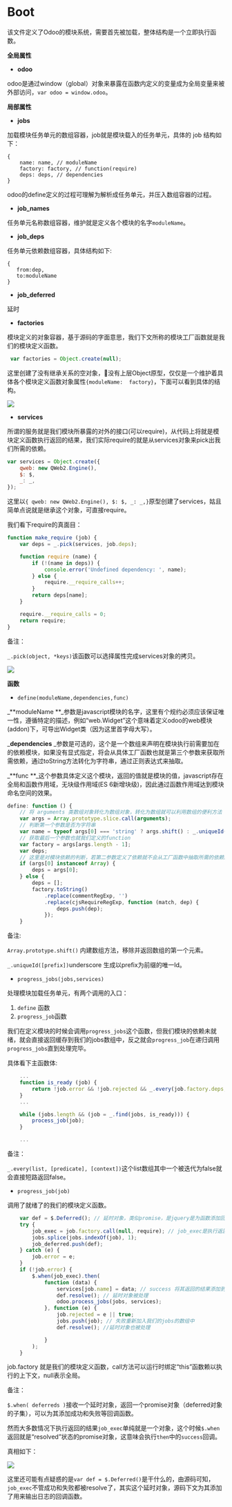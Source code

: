 # Boot

该文件定义了Odoo的模块系统，需要首先被加载，整体结构是一个立即执行函数。

**全局属性**

* **odoo**

odoo是通过window（global）对象来暴露在函数内定义的变量成为全局变量来被外部访问，`var odoo = window.odoo`。

**局部属性**

* **jobs**

加载模块任务单元的数组容器，job就是模块载入的任务单元，具体的 job 结构如下：

```
{
    name: name, // moduleName
    factory: factory, // function(require)
    deps: deps, // dependencies
}
```

odoo的define定义的过程可理解为解析成任务单元，并压入数组容器的过程。

* **job\_names**

任务单元名称数组容器，维护就是定义各个模块的名字`moduleName`。

* **job\_deps**

任务单元依赖数组容器，具体结构如下:

```
{  
   from:dep,
   to:moduleName
}
```

* **job\_deferred**

延时

* **factories**

模块定义的对象容器，基于源码的字面意思，我们下文所称的模块工厂函数就是我们的模块定义函数。

```js
 var factories = Object.create(null);
```

这里创建了没有继承关系的空对象，没有上层Object原型，仅仅是一个维护着具体各个模块定义函数对象属性`{moduleName:  factory}`，下面可以看到具体的结构。

![](/assets/boot_factories.png)

* **services**

所谓的服务就是我们模块所暴露的对外的接口\(可以require\)，从代码上将就是模块定义函数执行返回的结果，我们实际require的就是从services对象来pick出我们所需的依赖。

```js
var services = Object.create({
    qweb: new QWeb2.Engine(),
    $: $,
    _: _,    
});
```

这里以`{ qweb: new QWeb2.Engine(), $: $, _: _,}`原型创建了services，姑且简单点说就是继承这个对象，可直接require。

我们看下require的真面目：

```js
function make_require (job) {
    var deps = _.pick(services, job.deps);

    function require (name) {
        if (!(name in deps)) {
            console.error('Undefined dependency: ', name);
        } else {
            require.__require_calls++;
        }
        return deps[name];
    }

    require.__require_calls = 0;
    return require;
}
```

备注：

`_.pick(object, *keys)`该函数可以选择属性完成services对象的拷贝。

![](/assets/boot_pick_services.png)

**函数**

* `define(moduleName,dependencies,func)`

_**moduleName  **_参数是javascript模块的名字，这里有个规约必须应该保证唯一性，遵循特定的描述，例如“web.Widget”这个意味着定义odoo的web模块\(addon\)下，可导出Widget类（因为这里首字母大写）。

_**dependencies** _参数是可选的，这个是一个数组来声明在模块执行前需要加在的依赖模块，如果没有显式指定，将会从具体工厂函数也就是第三个参数来获取所需依赖，通过toString方法转化为字符串，通过正则表达式来抽取。

_**func  **_这个参数具体定义这个模块，返回的值就是模块的值，javascript存在全局和函数作用域，无块级作用域\(ES 6新增块级\)，因此通过函数作用域达到模块命名空间的效果。

```js
define: function () {
    // 将 arguments 类数组对象转化为数组对象，转化为数组就可以利用数组的便利方法
    var args = Array.prototype.slice.call(arguments); 
    // 判断第一个参数是否为字符串
    var name = typeof args[0] === 'string' ? args.shift() : _.uniqueId('__job'); 
    // 获取最后一个参数也就我们定义的function
    var factory = args[args.length - 1];
    var deps;
    // 这里是对模块依赖的判断，若第二参数定义了依赖就不会从工厂函数中抽取所需的依赖。
    if (args[0] instanceof Array) {
        deps = args[0];
    } else {
        deps = [];
        factory.toString()
            .replace(commentRegExp, '')
            .replace(cjsRequireRegExp, function (match, dep) {
                deps.push(dep);
            });
    }
```

备注:

`Array.prototype.shift()` 内建数组方法，移除并返回数组的第一个元素。

`_.uniqueId([prefix])`underscore 生成以prefix为前缀的唯一Id。

* `progress_jobs(jobs,services)`

处理模块加载任务单元，有两个调用的入口：

1. `define` 函数
2. `progress_job`函数

我们在定义模块的时候会调用`progress_jobs`这个函数，但我们模块的依赖未就绪，就会直接返回缓存到我们的jobs数组中，反之就会`progress_job`在递归调用`progress_jobs`直到处理完毕。

具体看下主函数体:

```js
    ...
    function is_ready (job) {
        return !job.error && !job.rejected && _.every(job.factory.deps, function (name) { return name in services; });
    }
    ...

    while (jobs.length && (job = _.find(jobs, is_ready))) {
        process_job(job);
    }

    ...
```

备注：

`_.every(list, [predicate], [context])`这个list数组其中一个被迭代为false就会直接短路返回false。

* `progress_job(job)`

调用了就绪了的我们的模块定义函数。

```js
    var def = $.Deferred(); // 延时对象，类似promise，是jquery是为函数添加回调函数的一种解决方案。
    try {
        job_exec = job.factory.call(null, require); // job_exec是执行返回的结果
        jobs.splice(jobs.indexOf(job), 1);
        job_deferred.push(def);
    } catch (e) {
        job.error = e;
    }
    if (!job.error) {
        $.when(job_exec).then(
            function (data) {
                services[job.name] = data; // success 将其返回的结果添加到services对象上，属性名为模块名字。
                def.resolve(); // 延时对象被处理
                odoo.process_jobs(jobs, services);
            }, function (e) {
                job.rejected = e || true;
                jobs.push(job); // 失败重新加入我们的jobs的数组中
                def.resolve(); //延时对象也被处理

            }
        );
    }
```

job.factory 就是我们的模块定义函数，call方法可以运行时绑定“this”函数赖以执行的上下文，null表示全局。

备注：

`$.when( deferreds )`接收一个延时对象，返回一个promise对象（deferred对象的子集），可以为其添加成功和失败等回调函数。

然而大多数情况下执行返回的结果`job_exec`单纯就是一个对象，这个时候`$.when`返回就是“resolved”状态的promise对象，这意味会执行`then`中的`success`回调。

真相如下：

![](/assets/jobs_exec_resolved.png)

这里还可能有点疑惑的是`var def = $.Deferred()`是干什么的，由源码可知，`job_exec`不管成功和失败都被resolve了，其实这个延时对象，源码下文为其添加了用来输出日志的回调函数。



